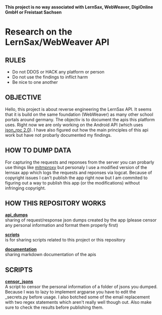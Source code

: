 **This project is no way associated with LernSax, WebWeaver, DigiOnline GmbH or Freistaat Sachsen**

# Research on the LernSax/WebWeaver API

## RULES
- Do not DDOS or HACK any platform or person
- Do not use the findings to inflict harm
- Be nice to one another

## OBJECTIVE
Hello, this project is about reverse engineering the LernSax API. It seems that it is build on the same foundation (WebWeaver) as many other school portals around germany. The objectiv is to document the apis this platform uses. Right now we are only working on the Android API (which uses [json_rpc 2.0](https://www.jsonrpc.org/specification)). I have also figured out how the main principles of this api work but have not probarly documented my findings. 


## HOW TO DUMP DATA
For capturing the requests and reponses from the server you can probarly use things like [mitmproxy](https://mitmproxy.org/) but personaly I use a modified version of the lernsax app which logs the requests and reponses via logcat. Because of copyright issues I can't publish the app right now but I am commited to figuring out a way to publish this app (or the modifications) without infringing copyright.


## HOW THIS REPOSITORY WORKS
**[api_dumps](/api_dumps)**<br>
sharing of request/response json dumps created by the app (please censor any personal information and format them properly first)

**[scripts](/scripts)**<br>
is for sharing scripts related to this project or this repository

**[documentation](/documentation)**<br>
sharing markdown documentation of the apis


## SCRIPTS
**[censor_jsons](/scripts/censorjsons)**<br>
A script to censor the personal information of a folder of jsons you dumped. Because I was to lazy to implement argparse you have to edit the _secrets.py before usage. I also botched some of the email replacement with two regex statements which aren't really well though out. Also make sure to check the results before publishing them.
